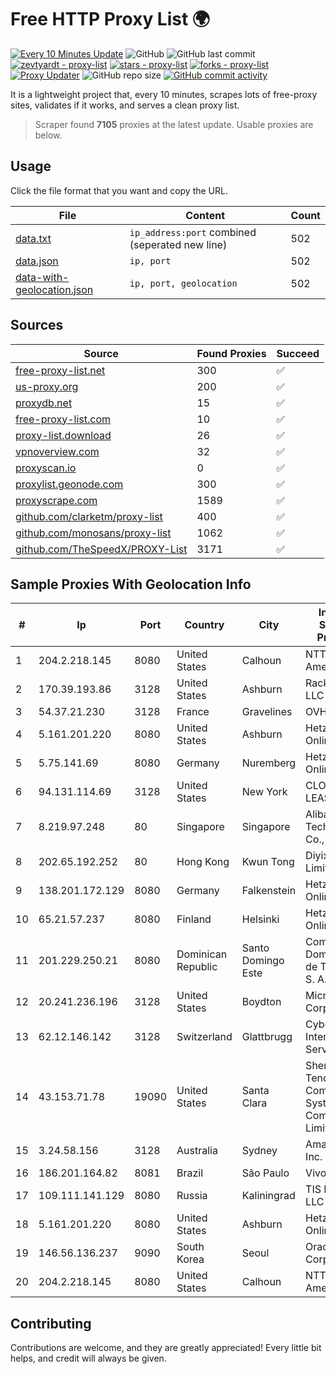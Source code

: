 
# Free HTTP Proxy List 🌍

[![Every 10 Minutes Update](https://github.com/mertguvencli/http-proxy-list/actions/workflows/main.yml/badge.svg?branch=main)](https://github.com/mertguvencli/http-proxy-list/actions/workflows/main.yml)
![GitHub](https://img.shields.io/github/license/mertguvencli/http-proxy-list)
![GitHub last commit](https://img.shields.io/github/last-commit/mertguvencli/http-proxy-list)
[![zevtyardt - proxy-list](https://img.shields.io/static/v1?label=zevtyardt&message=proxy-list&color=blue&logo=github)](https://github.com/zevtyardt/proxy-list "Go to GitHub repo")
[![stars - proxy-list](https://img.shields.io/github/stars/zevtyardt/proxy-list?style=social)](https://github.com/zevtyardt/proxy-list)
[![forks - proxy-list](https://img.shields.io/github/forks/zevtyardt/proxy-list?style=social)](https://github.com/zevtyardt/proxy-list)
[![Proxy Updater](https://github.com/zevtyardt/proxy-list/workflows/Proxy%20Updater/badge.svg)](https://github.com/zevtyardt/proxy-list/actions?query=workflow:"Proxy+Updater")
![GitHub repo size](https://img.shields.io/github/repo-size/zevtyardt/proxy-list)
[![GitHub commit activity](https://img.shields.io/github/commit-activity/m/zevtyardt/proxy-list?logo=commits)](https://github.com/zevtyardt/proxy-list/commits/main)

It is a lightweight project that, every 10 minutes, scrapes lots of free-proxy sites, validates if it works, and serves a clean proxy list.

> Scraper found **7105** proxies at the latest update. Usable proxies are below.

## Usage

Click the file format that you want and copy the URL.

|File|Content|Count|
|----|-------|-----|
|[data.txt](https://raw.githubusercontent.com/mertguvencli/http-proxy-list/main/proxy-list/data.txt)|`ip_address:port` combined (seperated new line)|502|
|[data.json](https://raw.githubusercontent.com/mertguvencli/http-proxy-list/main/proxy-list/data.json)|`ip, port`|502|
|[data-with-geolocation.json](https://raw.githubusercontent.com/mertguvencli/http-proxy-list/main/proxy-list/data-with-geolocation.json)|`ip, port, geolocation`|502|

## Sources

|Source|Found Proxies|Succeed|
|------|-------------|-------|
|[free-proxy-list.net](https://free-proxy-list.net)|300|✅|
|[us-proxy.org](https://www.us-proxy.org)|200|✅|
|[proxydb.net](http://proxydb.net)|15|✅|
|[free-proxy-list.com](https://free-proxy-list.com/?page=&port=&type%5B%5D=http&type%5B%5D=https&up_time=0&search=Search)|10|✅|
|[proxy-list.download](https://www.proxy-list.download/HTTP)|26|✅|
|[vpnoverview.com](https://vpnoverview.com/privacy/anonymous-browsing/free-proxy-servers)|32|✅|
|[proxyscan.io](https://www.proxyscan.io)|0|✅|
|[proxylist.geonode.com](https://proxylist.geonode.com/api/proxy-list?limit=300&page=1&sort_by=lastChecked&sort_type=desc&protocols=http,https)|300|✅|
|[proxyscrape.com](https://api.proxyscrape.com/v2/?request=displayproxies&protocol=http&timeout=10000&country=all&ssl=all&anonymity=all)|1589|✅|
|[github.com/clarketm/proxy-list](https://raw.githubusercontent.com/clarketm/proxy-list/master/proxy-list-raw.txt)|400|✅|
|[github.com/monosans/proxy-list](https://raw.githubusercontent.com/monosans/proxy-list/main/proxies/http.txt)|1062|✅|
|[github.com/TheSpeedX/PROXY-List](https://raw.githubusercontent.com/TheSpeedX/PROXY-List/master/http.txt)|3171|✅|


## Sample Proxies With Geolocation Info

|#|Ip|Port|Country|City|Internet Service Provider|
|-|--|----|-------|----|-------------------------|
|1|204.2.218.145|8080|United States|Calhoun|NTT America, Inc.|
|2|170.39.193.86|3128|United States|Ashburn|Rackdog, LLC|
|3|54.37.21.230|3128|France|Gravelines|OVH SAS|
|4|5.161.201.220|8080|United States|Ashburn|Hetzner Online GmbH|
|5|5.75.141.69|8080|Germany|Nuremberg|Hetzner Online GmbH|
|6|94.131.114.69|3128|United States|New York|CLOUD LEASE Ltd|
|7|8.219.97.248|80|Singapore|Singapore|Alibaba (US) Technology Co., Ltd.|
|8|202.65.192.252|80|Hong Kong|Kwun Tong|Diyixian.com Limited|
|9|138.201.172.129|8080|Germany|Falkenstein|Hetzner Online GmbH|
|10|65.21.57.237|8080|Finland|Helsinki|Hetzner Online GmbH|
|11|201.229.250.21|8080|Dominican Republic|Santo Domingo Este|Compañía Dominicana de Teléfonos S. A.|
|12|20.241.236.196|3128|United States|Boydton|Microsoft Corporation|
|13|62.12.146.142|3128|Switzerland|Glattbrugg|Cyberlink Internet Services AG|
|14|43.153.71.78|19090|United States|Santa Clara|Shenzhen Tencent Computer Systems Company Limited|
|15|3.24.58.156|3128|Australia|Sydney|Amazon.com, Inc.|
|16|186.201.164.82|8081|Brazil|São Paulo|Vivo|
|17|109.111.141.129|8080|Russia|Kaliningrad|TIS Dialog LLC|
|18|5.161.201.220|8080|United States|Ashburn|Hetzner Online GmbH|
|19|146.56.136.237|9090|South Korea|Seoul|Oracle Corporation|
|20|204.2.218.145|8080|United States|Calhoun|NTT America, Inc.|



## Contributing

Contributions are welcome, and they are greatly appreciated! Every
little bit helps, and credit will always be given.

